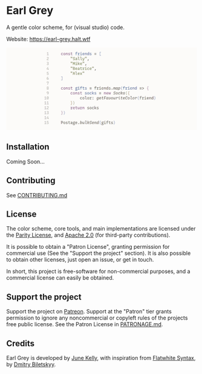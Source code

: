 # Earl Grey

A gentle color scheme, for (visual studio) code.

Website: https://earl-grey.halt.wtf

![Earl Grey demo with javascript code](./eg-demo.png)


## Installation

Coming Soon...


## Contributing

See [CONTRIBUTING.md](./CONTRIBUTING.md)


## License

The color scheme, core tools, and main implementations are licensed under the [Parity License](./LICENSE-PARITY.md), and [Apache 2.0](./LICENSE-APACHE.txt) 
(for third-party contributions).

It is possible to obtain a "Patron License", granting permission for commercial use (See the "Support the project" section). It is also possible to obtain other licenses, just open an issue, or get in touch.

In short, this project is free-software for non-commercial purposes, and a
commercial license can easily be obtained.

## Support the project

Support the project on [Patreon](https://www.patreon.com/junek). Support at the 
"Patron" tier grants permission to ignore any noncommercial or copyleft rules of the 
projects free public license. See the Patron License in [PATRONAGE.md](./PATRONAGE.md).


## Credits

Earl Grey is developed by [June Kelly](https://halt.wtf), with inspiration from
[Flatwhite Syntax](https://github.com/biletskyy/flatwhite-syntax), by
[Dmitry Biletskyy](https://github.com/biletskyy).

